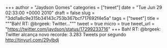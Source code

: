 
+++
author = "Jaydson Gomes"
categories = ["tweet"]
date = "Tue Jun 29 02:33:00 +0000 2010"
draft = false
slug = "3dd1a8c9e315b34143c753b367bcf717692f4e5a"
tags = ["tweet"]
title = """Bah! RT: @brgeek: Twitter..."""
tweet = true
micro = true
tweet_url = "https://twitter.com/jaydson/status/17299233716"
+++
Bah! RT: @brgeek: Twitter alcança novo recorde: 3.283 Tweets por segundo http://tinyurl.com/29ylbdj
